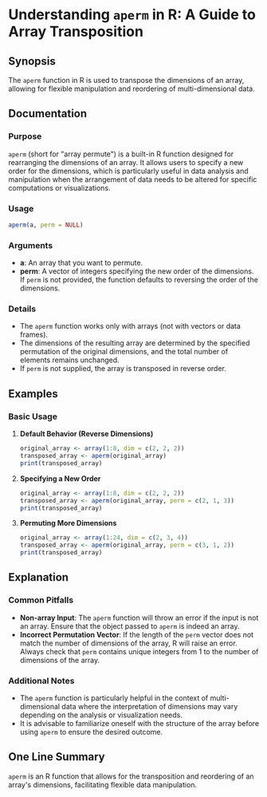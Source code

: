 <!--
Meta Description: # Understanding `aperm` in R: A Guide to Array Transposition ## Synopsis The `aperm` function in R is used to transpose the dimensions of an array, al...
Meta Keywords: array, aperm, dimensions, perm, function
-->

# Understanding `aperm` in R: A Guide to Array Transposition

## Synopsis
The `aperm` function in R is used to transpose the dimensions of an array, allowing for flexible manipulation and reordering of multi-dimensional data.

## Documentation
### Purpose
`aperm` (short for "array permute") is a built-in R function designed for rearranging the dimensions of an array. It allows users to specify a new order for the dimensions, which is particularly useful in data analysis and manipulation when the arrangement of data needs to be altered for specific computations or visualizations.

### Usage
```R
aperm(a, perm = NULL)
```

### Arguments
- **a**: An array that you want to permute.
- **perm**: A vector of integers specifying the new order of the dimensions. If `perm` is not provided, the function defaults to reversing the order of the dimensions.

### Details
- The `aperm` function works only with arrays (not with vectors or data frames).
- The dimensions of the resulting array are determined by the specified permutation of the original dimensions, and the total number of elements remains unchanged.
- If `perm` is not supplied, the array is transposed in reverse order.

## Examples
### Basic Usage
1. **Default Behavior (Reverse Dimensions)**
   ```R
   original_array <- array(1:8, dim = c(2, 2, 2))
   transposed_array <- aperm(original_array)
   print(transposed_array)
   ```

2. **Specifying a New Order**
   ```R
   original_array <- array(1:8, dim = c(2, 2, 2))
   transposed_array <- aperm(original_array, perm = c(2, 1, 3))
   print(transposed_array)
   ```

3. **Permuting More Dimensions**
   ```R
   original_array <- array(1:24, dim = c(2, 3, 4))
   transposed_array <- aperm(original_array, perm = c(3, 1, 2))
   print(transposed_array)
   ```

## Explanation
### Common Pitfalls
- **Non-array Input**: The `aperm` function will throw an error if the input is not an array. Ensure that the object passed to `aperm` is indeed an array.
- **Incorrect Permutation Vector**: If the length of the `perm` vector does not match the number of dimensions of the array, R will raise an error. Always check that `perm` contains unique integers from 1 to the number of dimensions of the array.

### Additional Notes
- The `aperm` function is particularly helpful in the context of multi-dimensional data where the interpretation of dimensions may vary depending on the analysis or visualization needs.
- It is advisable to familiarize oneself with the structure of the array before using `aperm` to ensure the desired outcome.

## One Line Summary
`aperm` is an R function that allows for the transposition and reordering of an array's dimensions, facilitating flexible data manipulation.
